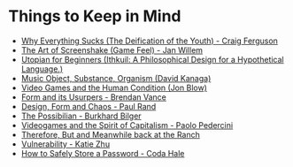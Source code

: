 Things to Keep in Mind
=======================

- [Why Everything Sucks (The Deification of the Youth) - Craig Ferguson](https://www.youtube.com/watch?v=UKUZ42T9diU)
- [The Art of Screenshake (Game Feel) - Jan Willem](https://www.youtube.com/watch?v=AJdEqssNZ-U)
- [Utopian for Beginners (Ithkuil: A Philosophical Design for a Hypothetical Language.)](http://www.newyorker.com/magazine/2012/12/24/utopian-for-beginners?currentPage=all)
- [Music Object, Substance, Organism (David Kanaga)](http://vimeo.com/90271157)
- [Video Games and the Human Condition (Jon Blow)](https://www.youtube.com/watch?v=SqFu5O-oPmU)
- [Form and its Usurpers - Brendan Vance](http://blog.brendanvance.com/2014/07/16/usurpers/)
- [Design, Form and Chaos - Paul Rand](http://blog.brendanvance.com/2014/07/16/usurpers/)
- [The Possibilian - Burkhard Bilger](http://www.newyorker.com/magazine/2011/04/25/the-possibilian)
- [Videogames and the Spirit of Capitalism - Paolo Pedercini](http://vimeo.com/86738382)
- [Therefore, But and Meanwhile back at the Ranch](https://www.youtube.com/watch?v=1GXv2C7vwX0)
- [Vulnerability - Katie Zhu](https://the-pastry-box-project.net/katie-zhu/2015-september-14)
- [How to Safely Store a Password - Coda Hale](http://codahale.com/how-to-safely-store-a-password/)
